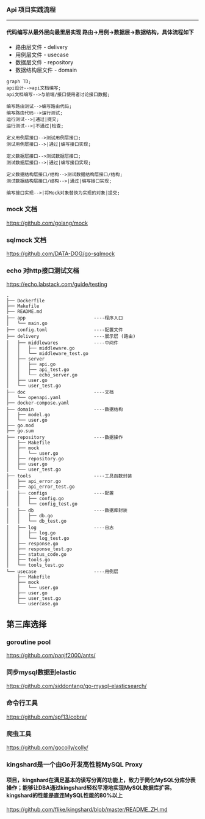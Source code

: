 ### Api 项目实践流程

---

#### 代码编写从最外层向最里层实现 路由->用例->数据层->数据结构，具体流程如下

* 路由层文件 - delivery
* 用例层文件 - usecase
* 数据层文件 - repository
* 数据结构层文件 - domain

```mermaid
graph TD;
api设计-->api文档编写;
api文档编写-->与前端/接口使用者讨论接口数据;

编写路由测试-->编写路由代码;
编写路由代码-->运行测试;
运行测试-->|通过|提交;
运行测试-->|不通过|检查;

定义用例层接口-->测试用例层接口;
测试用例层接口-->|通过|编写接口实现;

定义数据层接口-->测试数据层接口;
测试数据层接口-->|通过|编写接口实现;
  
定义数据结构层接口/结构-->测试数据结构层接口/结构;
测试数据结构层接口/结构-->|通过|编写接口实现;

编写接口实现-->|将Mock对象替换为实现的对象|提交;
```

### mock 文档

https://github.com/golang/mock

### sqlmock 文档

https://github.com/DATA-DOG/go-sqlmock

### echo 对http接口测试文档

https://echo.labstack.com/guide/testing

```
.
├── Dockerfile
├── Makefile
├── README.md
├── app                         ----程序入口
│   └── main.go
├── config.toml                 ----配置文件
├── delivery                    ----展示层 (路由)
│   ├── middlewares             ----中间件
│   │   ├── middleware.go
│   │   └── middleware_test.go
│   ├── server                 
│   │   ├── api.go
│   │   ├── api_test.go
│   │   └── echo_server.go
│   ├── user.go
│   └── user_test.go
├── doc                         ----文档
│   └── openapi.yaml
├── docker-compose.yaml
├── domain                      ----数据结构
│   ├── model.go
│   └── user.go
├── go.mod
├── go.sum
├── repository                  ----数据操作
│   ├── Makefile
│   ├── mock
│   │   └── user.go
│   ├── repository.go
│   ├── user.go
│   └── user_test.go
├── tools                       ----工具函数封装
│   ├── api_error.go
│   ├── api_error_test.go
│   ├── configs                 ----配置
│   │   ├── config.go
│   │   └── config_test.go
│   ├── db                      ----数据库封装
│   │   ├── db.go
│   │   └── db_test.go
│   ├── log                     ----日志
│   │   ├── log.go
│   │   └── log_test.go
│   ├── response.go
│   ├── response_test.go
│   ├── status_code.go
│   ├── tools.go
│   └── tools_test.go
└── usecase                     ----用例层
    ├── Makefile
    ├── mock
    │   └── user.go
    ├── user.go
    ├── user_test.go
    └── usercase.go
```

## 第三库选择

### goroutine pool

https://github.com/panjf2000/ants/

### 同步mysql数据到elastic

https://github.com/siddontang/go-mysql-elasticsearch/

### 命令行工具

https://github.com/spf13/cobra/

### 爬虫工具

https://github.com/gocolly/colly/

### kingshard是一个由Go开发高性能MySQL Proxy
#### 项目，kingshard在满足基本的读写分离的功能上，致力于简化MySQL分库分表操作；能够让DBA通过kingshard轻松平滑地实现MySQL数据库扩容。 kingshard的性能是直连MySQL性能的80%以上

https://github.com/flike/kingshard/blob/master/README_ZH.md

